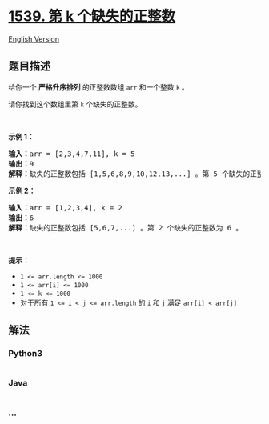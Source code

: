 # [1539. 第 k 个缺失的正整数](https://leetcode-cn.com/problems/kth-missing-positive-number)

[English Version](https://github.com/yanglr/leetcode-ac/blob/master/assets/1500-1599/1539.Kth%20Missing%20Positive%20Number/README_EN.md)

## 题目描述

<!-- 这里写题目描述 -->

<p>给你一个 <strong>严格升序排列</strong>&nbsp;的正整数数组 <code>arr</code>&nbsp;和一个整数&nbsp;<code>k</code>&nbsp;。</p>

<p>请你找到这个数组里第&nbsp;<code>k</code>&nbsp;个缺失的正整数。</p>

<p>&nbsp;</p>

<p><strong>示例 1：</strong></p>

<pre><strong>输入：</strong>arr = [2,3,4,7,11], k = 5
<strong>输出：</strong>9
<strong>解释：</strong>缺失的正整数包括 [1,5,6,8,9,10,12,13,...] 。第 5 个缺失的正整数为 9 。
</pre>

<p><strong>示例 2：</strong></p>

<pre><strong>输入：</strong>arr = [1,2,3,4], k = 2
<strong>输出：</strong>6
<strong>解释：</strong>缺失的正整数包括 [5,6,7,...] 。第 2 个缺失的正整数为 6 。
</pre>

<p>&nbsp;</p>

<p><strong>提示：</strong></p>

<ul>
	<li><code>1 &lt;= arr.length &lt;= 1000</code></li>
	<li><code>1 &lt;= arr[i] &lt;= 1000</code></li>
	<li><code>1 &lt;= k &lt;= 1000</code></li>
	<li>对于所有&nbsp;<code>1 &lt;= i &lt; j &lt;= arr.length</code>&nbsp;的 <code>i</code>&nbsp;和 <code>j</code> 满足&nbsp;<code>arr[i] &lt; arr[j]</code>&nbsp;</li>
</ul>


## 解法

<!-- 这里可写通用的实现逻辑 -->

<!-- tabs:start -->

### **Python3**

<!-- 这里可写当前语言的特殊实现逻辑 -->

```python

```

### **Java**

<!-- 这里可写当前语言的特殊实现逻辑 -->

```java

```

### **...**

```

```

<!-- tabs:end -->
